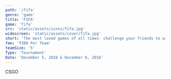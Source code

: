 ```yaml
---
path: '/fifa'
genre: 'game'
title: 'FIFA'
game: 'fifa'
src: 'static/assets/icons/fifa.jpg'
widescreen: 'static/assets/cover/fifa.jpg'
short: 'The most loved games of all times- challenge your friends to win the tournament and challenge your rivals to earn the title!'
fee: '₹300 Per Team'
teamSize: '5'
Type: 'Tournament'
Date: 'December 5, 2018 & December 6, 2018' 
---
```


CSGO